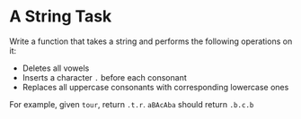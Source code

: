 # A String Task

Write a function that takes a string and performs the following operations on it:

- Deletes all vowels
- Inserts a character `.` before each consonant
- Replaces all uppercase consonants with corresponding lowercase ones

For example, given `tour`, return `.t.r`. `aBAcAba` should return `.b.c.b`

